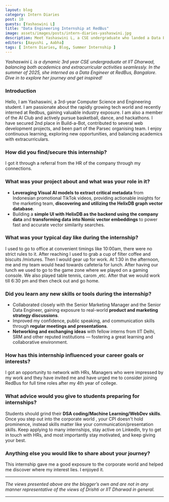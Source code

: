 ```yaml
---
layout: blog
category: Intern Diaries
post: 10
guests: [Yashaswini L]
title: "Data Engineering Internship at RedBus"
image: assets/images/posts/intern-diaries-yashaswini.jpg
description: Meet Yashaswini L, a CSE undergraduate who landed a Data Engineering internship at RedBus right after her 2nd year! Ready for a sneak peek into her amazing journey?
editors: [Aayushi , Aabha]
tags: [ Intern Diaries, Blog, Summer Internship ]
--- 
```


*Yashaswini L is a dynamic 3rd year CSE undergraduate at IIT Dharwad, balancing both academics and extracurricular activities seamlessly. In the summer of 2025, she interned as a Data Engineer at RedBus, Bangalore. Dive in to explore her journey and get inspired!*


### Introduction

Hello, I am Yashaswini, a 3rd-year Computer Science and Engineering student. I am passionate about the rapidly growing tech world and recently interned at Redbus, gaining valuable industry exposure. I am also a member of the AI Club and actively pursue basketball, dance, and hackathons. I have secured 2nd place in Build-a-Bot, contributed to several web development projects, and been part of the Parsec organising team. I enjoy continuous learning, exploring new opportunities, and balancing academics with extracurriculars.

###  How did you find/secure this internship?

I got it through a referral from the HR of the company through my connections.

### What was your project about and what was your role in it?

* **Leveraging Visual AI models to extract critical metadata** from Indonesian promotional TikTok videos, providing actionable insights for the marketing team, **discovering and utilizing the HelixDB graph vector database**.
* Building a **simple UI with HelixDB as the backend using the company data** and **transforming data into Nomic vector embeddings** to power fast and accurate vector similarity searches.

### What was your typical day like during the internship?

I used to go to office at convenient timings like 10:00am, there were no strict rules to it.
After reaching I used to grab a cup of filter coffee and biscuits /mixtures. Then I would gear up for work.
At 1:30 in the afternoon, me and my team would head towards cafeteria for lunch. After having our lunch we used to go to the game zone where we played on a gaming console. We also played table tennis, carom ,etc.
After that we would work till 6:30 pm and then check out and go home.

### Did you learn any new skills or tools during the internship?

* Collaborated closely with the Senior Marketing Manager and the Senior Data Engineer, gaining exposure to real-world **product and marketing strategy discussions**.
* Improved my confidence, public speaking, and communication skills through **regular meetings and presentations**.
* **Networking and exchanging ideas** with fellow interns from IIT Delhi, SRM and other reputed institutions — fostering a great learning and collaborative environment.

### How has this internship influenced your career goals or interests?

I got an opportunity to network with HRs, Managers who were impressed by my work and they have invited me and have urged me to consider joining RedBus for full time roles after my 4th year of college.

### What advice would you give to students preparing for internships?

Students should grind their **DSA coding/Machine Learning/WebDev skills**. Once you step out into the corporate world , your CPI doesn't hold prominence, instead skills matter like your communication/presentation skills.
Keep applying to many internships, stay active on LinkedIn, try to get in touch with HRs, and most importantly stay motivated, and keep giving your best.

### Anything else you would like to share about your journey?

This internship gave me a good exposure to the corporate world and helped me discover where my interest lies. I enjoyed it.


---

*The views presented above are the blogger’s own and are not in any manner representative of the views of Drishti or IIT Dharwad in general.*

---


